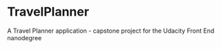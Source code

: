 # TravelPlanner
A Travel Planner application - capstone project for the Udacity Front End nanodegree
